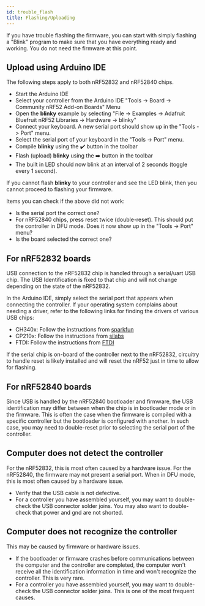 ```yaml
---
id: trouble_flash
title: Flashing/Uploading
---
```


If you have trouble flashing the firmware, you can start with simply flashing a "Blink" program to make sure that you have everything ready and working.
You do not need the firmware at this point.

## Upload using Arduino IDE

The following steps apply to both nRF52832 and nRF52840 chips.

- Start the Arduino IDE
- Select your controller from the Arduino IDE "Tools -> Board -> Community nRF52 Add-on Boards" Menu
- Open the **blinky** example by selecting "File -> Examples -> Adafruit Bluefruit nRF52 Libraries -> Hardware -> blinky"
- Connect your keyboard. A new serial port should show up in the "Tools -> Port" menu.
- Select the serial port of your keyboard in the "Tools -> Port" menu.
- Compile **blinky** using the ✔️ button in the toolbar
- Flash (upload) **blinky** using the ➡️ button in the toolbar
- The built in LED should now blink at an interval of 2 seconds (toggle every 1 second).

If you cannot flash **blinky** to your controller and see the LED blink, then you cannot proceed to flashing your firmware.  

Items you can check if the above did not work:

- Is the serial port the correct one?
- For nRF52840 chips, press reset twice (double-reset). This should put the controller in DFU mode.  Does it now show up in the "Tools -> Port" menu? 
- Is the board selected the correct one? 

## For nRF52832 boards
USB connection to the nRF52832 chip is handled through a serial/uart USB chip.  The USB Identification is fixed to that chip and will not change depending on the state of the nRF52832.  

In the Arduino IDE, simply select the serial port that appears when connecting the controller.  If your operating system complains about needing a driver, refer to the following links for finding the drivers of various USB chips:
- CH340x: Follow the instructions from [sparkfun](https://learn.sparkfun.com/tutorials/how-to-install-ch340-drivers/all)
- CP210x: Follow the instructions from [silabs](https://learn.sparkfun.com/tutorials/how-to-install-ch340-drivers/all)
- FTDI: Follow the instructions from [FTDI](https://ftdichip.com/drivers/)

If the serial chip is on-board of the controller next to the nRF52832, circuitry to handle reset is likely installed and will reset the nRF52 just in time to allow for flashing.

## For nRF52840 boards

Since USB is handled by the nRF52840 bootloader and firmware, the USB identification may differ between when the chip is in bootloader mode or in the firmware. This is often the case when the firmware is compiled with a specific controller but the bootloader is configured with another.  In such case, you may need to double-reset prior to selecting the serial port of the controller.

## Computer does not detect the controller

For the nRF52832, this is most often caused by a hardware issue. For the nRF52840, the firmware may not present a serial port. When in DFU mode, this is most often caused by a hardware issue.

- Verify that the USB cable is not defective.
- For a controller you have assembled yourself, you may want to double-check the USB connector solder joins.  You may also want to double-check that power and gnd are not shorted.

## Computer does not recognize the controller

This may be caused by firmware or hardware issues.  

- If the bootloader or firmware crashes before communications between the computer and the controller are completed, the computer won't receive all the identification information in time and won't recognize the controller. This is very rare.
- For a controller you have assembled yourself, you may want to double-check the USB connector solder joins. This is one of the most frequent causes.

